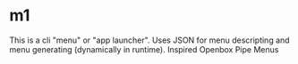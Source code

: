# m1

This is a cli "menu" or "app launcher". Uses JSON for menu descripting and menu generating (dynamically in runtime). Inspired Openbox Pipe Menus
